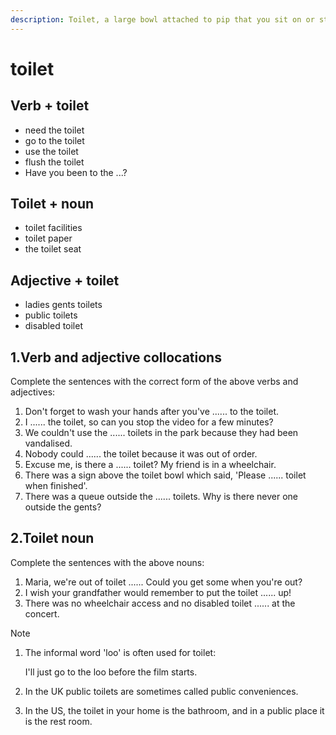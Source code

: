 ```yaml
---
description: Toilet, a large bowl attached to pip that you sit on or stand over when you get rid of waste matter from your body; a room containing a toilet. (马桶，坐便器；厕所，卫生间)
---
```


# toilet

## Verb + toilet

- need the toilet
- go to the toilet
- use the toilet
- flush the toilet
- Have you been to the ...?

## Toilet + noun

- toilet facilities
- toilet paper
- the toilet seat

## Adjective + toilet

- ladies gents toilets
- public toilets
- disabled toilet

## 1.Verb and adjective collocations

Complete the sentences with the correct form of the above verbs and adjectives:

1. Don't forget to wash your hands after you've ...... to the toilet.
2. I ...... the toilet, so can you stop the video for a few minutes?
3. We couldn't use the ...... toilets in the park because they had been vandalised.
4. Nobody could ...... the toilet because it was out of order.
5. Excuse me, is there a ...... toilet? My friend is in a wheelchair.
6. There was a sign above the toilet bowl which said, 'Please ...... toilet when finished'.
7. There was a queue outside the ...... toilets. Why is there never one outside the gents?

## 2.Toilet noun

Complete the sentences with the above nouns:

1. Maria, we're out of toilet ...... Could you get some when you're out?
2. I wish your grandfather would remember to put the toilet ...... up!
3. There was no wheelchair access and no disabled toilet ...... at the concert.

Note

1. The informal word 'loo' is often used for toilet:

    I'll just go to the loo before the film starts.

2. In the UK public toilets are sometimes called public conveniences.
3. In the US, the toilet in your home is the bathroom, and in a public place it is the rest room.
